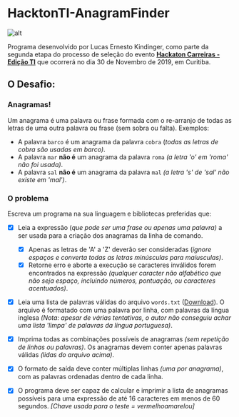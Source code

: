 # HacktonTI-AnagramFinder
![alt](https://img.shields.io/badge/.Net%20Core-2.1-green)



Programa desenvolvido por Lucas Ernesto Kindinger, como parte da segunda etapa do processo de seleção do evento **[Hackaton Carreiras - Edição TI](http://materiais.up.edu.br/hack-ti)** que ocorrerá no dia 30 de Novembro de 2019, em Curitiba.

## O Desafio:

### Anagramas!
Um anagrama é uma palavra ou frase formada com o re-arranjo de todas as letras de uma outra palavra ou frase (sem sobra ou falta). Exemplos:

- A palavra `barco` é um anagrama da palavra `cobra` (*todas as letras de cobra são usadas em barco)*.
- A palavra `mar` **não é** um anagrama da palavra `roma` *(a letra 'o' em 'roma' não foi usada)*.
- A palavra `sal` **não é** um anagrama da palavra `mal` *(a letra 's' de 'sal' não existe em 'mal')*.

### O problema 
Escreva um programa na sua linguagem e bibliotecas preferidas que:

- [x] Leia a expressão (*que pode ser uma frase ou apenas uma palavra)* a ser usada para a criação dos anagramas da linha de comando.
  - [x] Apenas as letras de 'A' a 'Z' deverão ser consideradas (*ignore espaços e converta todas as letras minúsculas para maíusculas)*.
  - [x] Retorne erro e aborte a execução se caracteres inválidos forem encontrados na expressão *(qualquer caracter não alfabético que não seja espaço, incluindo números, pontuação, ou caracteres acentuados)*.

- [x] Leia uma lista de palavras válidas do arquivo `words.txt` ([Download](https://osprogramadores.com/desafios/d06/words.txt)). O arquivo é formatado com uma palavra por linha, com palavras da língua inglesa *(Nota: apesar de várias tentativas, o autor não conseguiu achar uma lista 'limpa' de palavras da língua portuguesa)*.

- [x] Imprima todas as combinações possíveis de anagramas *(sem repetição de linhas ou palavras)*. Os anagramas devem conter apenas palavras válidas *(lidas do arquivo acima)*.

- [x] O formato de saída deve conter múltiplas linhas *(uma por anagrama)*, com as palavras ordenadas dentro de cada linha.

- [x] O programa deve ser capaz de calcular e imprimir a lista de anagramas possíveis para uma expressão de até 16 caracteres em menos de 60 segundos. *[Chave usada para o teste = vermelhoamarelou]*